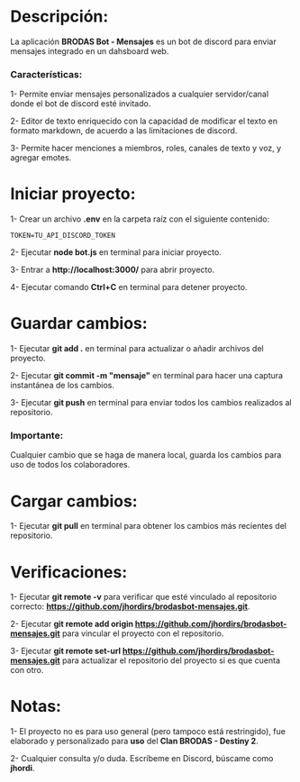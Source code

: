 # Descripción:

La aplicación **BRODAS Bot - Mensajes** es un bot de discord para enviar mensajes integrado en un dahsboard web.

### Características:

1- Permite enviar mensajes personalizados a cualquier servidor/canal donde el bot de discord esté invitado.

2- Editor de texto enriquecido con la capacidad de modificar el texto en formato markdown, de acuerdo a las limitaciones de discord. 

3- Permite hacer menciones a miembros, roles, canales de texto y voz, y agregar emotes.

# Iniciar proyecto:

1- Crear un archivo **.env** en la carpeta raíz con el siguiente contenido:

```TOKEN=TU_API_DISCORD_TOKEN```

2- Ejecutar **node bot.js** en terminal para iniciar proyecto.

3- Entrar a **http://localhost:3000/** para abrir proyecto.

4- Ejecutar comando **Ctrl+C** en terminal para detener proyecto.

# Guardar cambios:

1- Ejecutar **git add .** en terminal para actualizar o añadir archivos del proyecto.

2- Ejecutar **git commit -m "mensaje"** en terminal para hacer una captura instantánea de los cambios.

3- Ejecutar **git push** en terminal para enviar todos los cambios realizados al repositorio.

### Importante:

Cualquier cambio que se haga de manera local, guarda los cambios para uso de todos los colaboradores.

# Cargar cambios:

1- Ejecutar **git pull** en terminal para obtener los cambios más recientes del repositorio.

# Verificaciones:

1- Ejecutar **git remote -v** para verificar que esté vinculado al repositorio correcto: **https://github.com/jhordirs/brodasbot-mensajes.git**.

2- Ejecutar **git remote add origin https://github.com/jhordirs/brodasbot-mensajes.git** para vincular el proyecto con el repositorio.

3- Ejecutar **git remote set-url https://github.com/jhordirs/brodasbot-mensajes.git** para actualizar el repositorio del proyecto si es que cuenta con otro.

# Notas:

1- El proyecto no es para uso general (pero tampoco está restringido), fue elaborado y personalizado para **uso** del **Clan BRODAS - Destiny 2**.

2- Cualquier consulta y/o duda. Escríbeme en Discord, búscame como **jhordi**.
